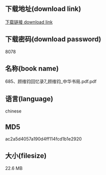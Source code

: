 ## 下载地址(download link)
[下载链接 download link](https://voluble-croquembouche-d321dc.netlify.app/?s=685%E3%80%81%E9%A1%BE%E7%BB%B4%E9%92%A7%E5%9B%9E%E5%BF%86%E5%BD%957_%E9%A1%BE%E7%BB%B4%E9%92%A7_%E4%B8%AD%E5%8D%8E%E4%B9%A6%E5%B1%80.pdf)

## 下载密码(download password)
8078

## 名称(book name)
685、顾维钧回忆录7_顾维钧_中华书局.pdf.pdf

## 语言(language)
chinese

## MD5
ac2a5d4057a190d4ff114fcd1b1e2920

## 大小(filesize)
22.6 MB
